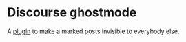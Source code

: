 Discourse ghostmode
===================

A [plugin] to make a marked posts invisible to everybody else.

[plugin]: https://meta.discourse.org/t/install-a-plugin/19157
